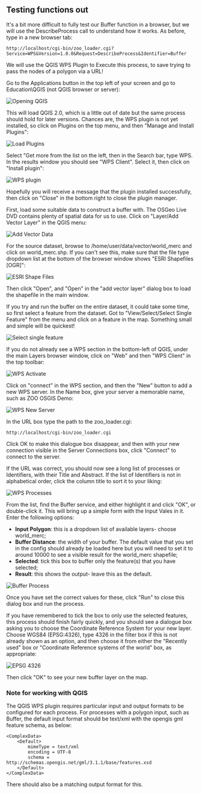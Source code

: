 ## Testing functions out

It's a bit more difficult to fully test our Buffer function in a browser, but we will use the DescribeProcess call to understand how it works. As before, type in a new browser tab:

    http://localhost/cgi-bin/zoo_loader.cgi?Service=WPS&Version=1.0.0&Request=DescribeProcess&Identifier=Buffer

We will use the QGIS WPS Plugin to Execute this process, to save trying to pass the nodes of a polygon via a URL!

Go to the Applications button in the top left of your screen and go to Education\QGIS (not QGIS browser or server):

![Opening QGIS](../images/open_qgis.png)

This will load QGIS 2.0, which is a little out of date but the same process should hold for later versions. Chances are, the WPS plugin is not yet installed, so click on Plugins on the top menu, and then "Manage and Install Plugins":

![Load Plugins](../images/load_plugins.png)

Select "Get more from the list on the left, then in the Search bar, type WPS. In the results window you should see "WPS Client". Select it, then click on "Install plugin":

![WPS plugin](../images/wps_plugin.png) 

Hopefully you will receive a message that the plugin installed successfully, then click on "Close" in the bottom right to close the plugin manager.

First, load some suitable data to construct a buffer with. The OSGeo Live DVD contains plenty of spatial data for us to use. Click on "Layer/Add Vector Layer" in the QGIS menu:

![Add Vector Data](../images/add_vector.png)

For the source dataset, browse to /home/user/data/vector/world_merc and click on world_merc.shp. If you can't see this, make sure that the file type dropdown list at the bottom of the browser window shows "ESRI Shapefiles [OGR]":

![ESRI Shape Files](../images/esri_shp.png)

Then click "Open", and "Open" in the "add vector layer" dialog box to load the shapefile in the main window.

If you try and run the buffer on the entire dataset, it could take some time, so first select a feature from the dataset. Got to "View/Select/Select Single Feature" from the menu and click on a feature in the map. Something small and simple will be quickest!

![Select single feature](../images/select_single.png)

If you do not already see a WPS section in the bottom-left of QGIS, under the main Layers browser window, click on "Web" and then "WPS Client" in the top toolbar:

![WPS Activate](../images/wps_activate.png)

Click on "connect" in the WPS section, and then the "New" button to add a new WPS server. In the Name box, give your server a memorable name, such as ZOO OSGIS Demo:

![WPS New Server](../images/wps_connect.png)

In the URL box type the path to the zoo_loader.cgi:

    http://localhost/cgi-bin/zoo_loader.cgi

Click OK to make this dialogue box disappear, and then with your new connection visible in the Server Connections box, click "Connect" to connect to the server.

If the URL was correct, you should now see a long list of processes or Identifiers, with their Title and Abstract. If the list of Identifiers is not in alphabetical order, click the column title to sort it to your liking:

![WPS Processes](../images/wps_processes.png)

From the list, find the Buffer service, and either highlight it and click "OK", or double-click it. This will bring up a simple form with the Input Vales in it. Enter the following options:

* **Input Polygon**: this is a dropdown list of available layers- choose world_merc;
* **Buffer Distance**: the width of your buffer. The default value that you set in the config should already be loaded here but you will need to set it to around 10000 to see a visible result for the world_merc shapefile; 
* **Selected**: tick this box to buffer only the feature(s) that you have selected;
* **Result**: this shows the output- leave this as the default.

![Buffer Process](../images/buffer_process.png)

Once you have set the correct values for these, click "Run" to close this dialog box and run the process.

If you have remembered to tick the box to only use the selected features, this process should finish fairly quickly, and you should see a dialogue box asking you to choose the Coordinate Reference System for your new layer. Choose WGS84 (EPSG:4326), type 4326 in the filter box if this is not already shown as an option, and then choose it from either the "Recently used" box or "Coordinate Reference systems of the world" box, as appropriate:

![EPSG 4326](../images/epsg_4326.png)

Then click "OK" to see your new buffer layer on the map.

### Note for working with QGIS

The QGIS WPS plugin requires particular input and output formats to be configured for each process. For processes with a polygon input, such as Buffer, the default input format should be text/xml with the opengis gml feature schema, as below:

    <ComplexData>
        <Default>
            mimeType = text/xml
            encoding = UTF-8
            schema = http://schemas.opengis.net/gml/3.1.1/base/features.xsd
        </Default>
    </ComplexData>

There should also be a matching output format for this.

